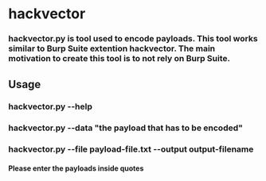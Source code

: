 # hackvector

### hackvector.py is tool used to encode payloads. This tool works similar to Burp Suite extention hackvector. The main motivation to create this tool is to not rely on Burp Suite.

## Usage

### hackvector.py --help

### hackvector.py --data "the payload that has to be encoded"

### hackvector.py --file payload-file.txt --output output-filename

#### Please enter the payloads inside quotes

